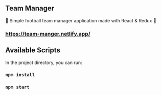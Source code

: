 

## Team Manager

💙 Simple football team manager application made with React & Redux  💙
### https://team-manger.netlify.app/
## Available Scripts

In the project directory, you can run:

### `npm install`
### `npm start`
